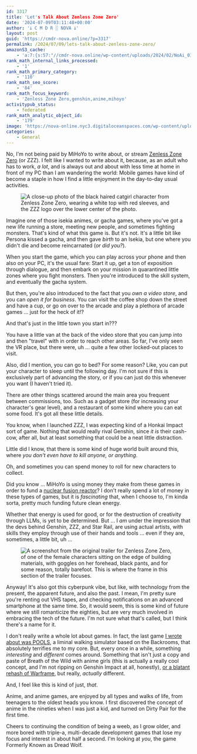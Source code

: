 ```yaml
---
id: 3317
title: 'Let's Talk About Zenless Zone Zero'
date: '2024-07-09T03:11:48+00:00'
author: '𐕣 C M D R ░ NOVA 𐕣'
layout: post
guid: 'https://cmdr-nova.online/?p=3317'
permalink: /2024/07/09/lets-talk-about-zenless-zone-zero/
amazonS3_cache:
    - 'a:7:{s:57:"//cmdr-nova.online/wp-content/uploads/2024/02/NoAi_01.png";a:1:{s:9:"timestamp";i:1721692958;}s:57:"//cmdr-nova.online/wp-content/uploads/2024/07/image-8.png";a:2:{s:2:"id";i:3318;s:11:"source_type";s:13:"media-library";}s:89:"//nova-online.nyc3.digitaloceanspaces.com/wp-content/uploads/2024/07/09023757/image-8.png";a:2:{s:2:"id";i:3318;s:11:"source_type";s:13:"media-library";}s:57:"//cmdr-nova.online/wp-content/uploads/2024/07/image-9.png";a:2:{s:2:"id";i:3319;s:11:"source_type";s:13:"media-library";}s:66:"//cmdr-nova.online/wp-content/uploads/2024/07/image-9-1024x532.png";a:2:{s:2:"id";i:3319;s:11:"source_type";s:13:"media-library";}s:89:"//nova-online.nyc3.digitaloceanspaces.com/wp-content/uploads/2024/07/09024229/image-9.png";a:2:{s:2:"id";i:3319;s:11:"source_type";s:13:"media-library";}s:98:"//nova-online.nyc3.digitaloceanspaces.com/wp-content/uploads/2024/07/09024229/image-9-1024x532.png";a:2:{s:2:"id";i:3319;s:11:"source_type";s:13:"media-library";}}'
rank_math_internal_links_processed:
    - '1'
rank_math_primary_category:
    - '110'
rank_math_seo_score:
    - '84'
rank_math_focus_keyword:
    - 'Zenless Zone Zero,genshin,anime,mihoyo'
activitypub_status:
    - federated
rank_math_analytic_object_id:
    - '179'
image: 'https://nova-online.nyc3.digitaloceanspaces.com/wp-content/uploads/2024/07/09024321/Screenshot-from-2024-07-08-22-42-56.png'
categories:
    - General
---
```


<!-- wp:paragraph -->
<p>No, I'm not being paid by MiHoYo to write about, or stream <a href="https://zenless.hoyoverse.com/en-us/" target="_blank" rel="noreferrer noopener">Zenless Zone Zero</a> (or ZZZ). I felt like I wanted to write about it, because, as an adult who has to work, <em>a lot</em>, and is always out and about with less time at home in front of my PC than I am wandering the world: Mobile games have kind of become a staple in how I find a little enjoyment in the day-to-day usual activities.</p>
<!-- /wp:paragraph -->

<!-- wp:image {"id":3318,"sizeSlug":"full","linkDestination":"none","align":"center"} -->
<figure class="wp-block-image aligncenter size-full"><img src="https://cmdr-nova.online/wp-content/uploads/2024/07/image-8.png" alt="A close-up photo of the black haired catgirl character from Zenless Zone Zero, wearing a white top with red sleeves, and the ZZZ logo over the lower center of the photo." class="wp-image-3318"/></figure>
<!-- /wp:image -->

<!-- wp:paragraph -->
<p>Imagine one of those isekia animes, or gacha games, where you've got a new life running a store, meeting new people, and sometimes fighting monsters. That's kind of what this game is. But it's not. It's a little bit like Persona kissed a gacha, and then gave <em>birth</em> to an Isekia, but one where you didn't die and become reincarnated (<em>or did you?</em>).</p>
<!-- /wp:paragraph -->

<!-- wp:paragraph -->
<p>When you start the game, which you can play across your phone and then also on your PC, it's the usual fare: Start it up, get a ton of exposition through dialogue, and then embark on your mission in quarantined little zones where you fight monsters. Then you're introduced to the skill system, and eventually the gacha system.</p>
<!-- /wp:paragraph -->

<!-- wp:paragraph -->
<p>But then, you're also introduced to the fact that you <em>own a video store</em>, and you can <em>open it for business</em>. You can visit the coffee shop down the street and have a cup, or go on over to the arcade and play a plethora of arcade games ... just for the heck of it!?</p>
<!-- /wp:paragraph -->

<!-- wp:paragraph -->
<p>And that's just in the little town you start in???</p>
<!-- /wp:paragraph -->

<!-- wp:paragraph -->
<p>You have a little van at the back of the video store that you can jump into and then "travel" with in order to reach other areas. So far, I've only seen the VR place, but there were, uh ... quite a few other locked-out places to visit.</p>
<!-- /wp:paragraph -->

<!-- wp:paragraph -->
<p>Also, did I mention, you can go to bed? For some reason? Like, you can put your character to sleep until the following day. I'm not sure if this is exclusively part of advancing the story, or if you can just do this whenever you want (I haven't tried it).</p>
<!-- /wp:paragraph -->

<!-- wp:paragraph -->
<p>There are other things scattered around the main area you frequent between commissions, too. Such as a gadget store (for increasing your character's gear level), and a restaurant of some kind where you can eat some food. It's got all these little details.</p>
<!-- /wp:paragraph -->

<!-- wp:paragraph -->
<p>You know, when I launched ZZZ, I was expecting kind of a Honkai Impact sort of game. Nothing that would really rival Genshin, since <em>it is</em> their cash-cow, after all, but at least something that could be a neat little distraction.</p>
<!-- /wp:paragraph -->

<!-- wp:paragraph -->
<p>Little did I know, that there is some kind of huge world built around this, where <em>you don't even have to kill anyone, or anything</em>.</p>
<!-- /wp:paragraph -->

<!-- wp:paragraph -->
<p>Oh, and sometimes you can spend money to roll for new characters to collect. </p>
<!-- /wp:paragraph -->

<!-- wp:paragraph -->
<p>Did you know ... MiHoYo is using money they make from these games in order to fund a <a href="https://www.windowscentral.com/gaming/just-fyi-your-genshin-impact-pulls-are-funding-a-tokamak-nuclear-fusion-reactor-and-it-has-now-been-ignited" target="_blank" rel="noreferrer noopener">nuclear fusion reactor</a>? I don't really spend a lot of money in these types of games, but it is <em>fascinating</em> that, when I choose to, I'm kinda sorta, pretty much funding future clean energy.</p>
<!-- /wp:paragraph -->

<!-- wp:paragraph -->
<p>Whether that energy is used for good, or for the destruction of creativity through LLMs, is yet to be determined. But ... I <em>am</em> under the impression that the devs behind Genshin, ZZZ, and Star Rail, are using actual artists, with skills they employ through use of their hands and tools ... even if they are, sometimes, a little bit, uh ...</p>
<!-- /wp:paragraph -->

<!-- wp:image {"id":3319,"sizeSlug":"large","linkDestination":"none","align":"center"} -->
<figure class="wp-block-image aligncenter size-large"><img src="https://cmdr-nova.online/wp-content/uploads/2024/07/image-9-1024x532.png" alt="A screenshot from the original trailer for Zenless Zone Zero, of one of the female characters sitting on the edge of building materials, with goggles on her forehead, black pants, and for some reason, totally barefoot. This is where the frame in this section of the trailer focuses." class="wp-image-3319"/></figure>
<!-- /wp:image -->

<!-- wp:paragraph -->
<p>Anyway! It's also got this cyberpunk vibe, but like, with technology from the present, the apparent future, and also the past. I mean, I'm pretty sure you're renting out VHS tapes, and checking notifications on an advanced smartphone at the same time. So, it would seem, this is some kind of future where we still romanticize the eighties, but are very much involved in embracing the tech of the future. I'm not sure what that's called, but I think there's a name for it.</p>
<!-- /wp:paragraph -->

<!-- wp:paragraph -->
<p>I don't really write a whole lot about games. In fact, the last game <a href="https://cmdr-nova.online/2024/05/22/pools/" target="_blank" rel="noreferrer noopener">I wrote about was POOLS</a>, a liminal walking simulator based on the Backrooms, that absolutely terrifies me to my core. But, every once in a while, something <em>interesting</em> and <em>different</em> comes around. Something that isn't just a copy and paste of Breath of the Wild with anime girls (this is actually a really cool concept, and I'm not ripping on Genshin Impact at all, honestly), <a href="https://store.steampowered.com/app/2074920/The_First_Descendant/" target="_blank" rel="noreferrer noopener">or a blatant rehash of Warframe</a>, but really, <em>actually</em> different.</p>
<!-- /wp:paragraph -->

<!-- wp:paragraph -->
<p>And, I feel like this is kind of just, <em>that</em>.</p>
<!-- /wp:paragraph -->

<!-- wp:paragraph -->
<p>Anime, and anime games, are enjoyed by all types and walks of life, from teenagers to the oldest heads you know. I first discovered the concept of anime in the nineties when I was just a kid, and turned on Dirty Pair for the first time.</p>
<!-- /wp:paragraph -->

<!-- wp:paragraph -->
<p>Cheers to continuing the condition of being a weeb, as I grow older, and more bored with triple-a, multi-decade development games that lose my focus and interest in about half a second. I'm looking at <em>you</em>, the game Formerly Known as Dread Wolf.</p>
<!-- /wp:paragraph -->
